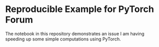 # Reproducible Example for PyTorch Forum

The notebook in this repository demonstrates an issue I am having speeding up some simple computations using PyTorch.
